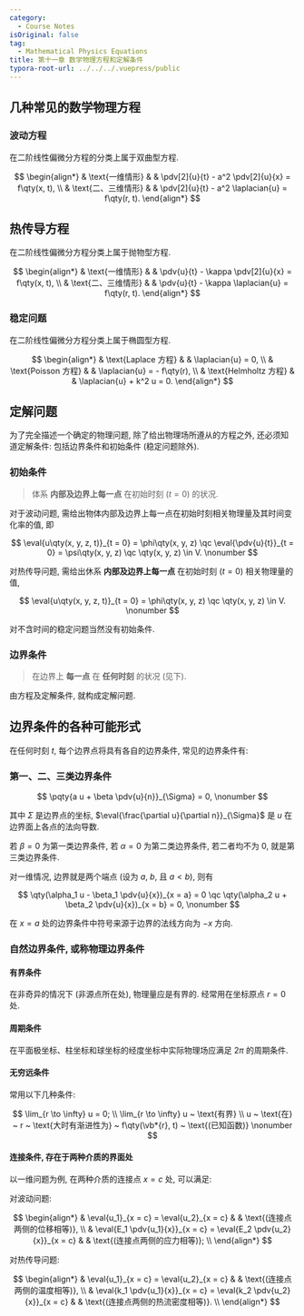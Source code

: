 ```yaml
---
category:
  - Course Notes
isOriginal: false
tag:
  - Mathematical Physics Equations
title: 第十一章 数学物理方程和定解条件
typora-root-url: ../../../.vuepress/public
---
```


## 几种常见的数学物理方程

### 波动方程

在二阶线性偏微分方程的分类上属于双曲型方程.

$$
\begin{align*}
   & \text{一维情形}     &  & \pdv[2]{u}{t} - a^2 \pdv[2]{u}{x} = f\qty(x, t), \\
   & \text{二、三维情形} &  & \pdv[2]{u}{t} - a^2 \laplacian{u} = f\qty(r, t).
\end{align*}
$$

## 热传导方程

在二阶线性偏微分方程分类上属于抛物型方程.

$$
\begin{align*}
   & \text{一维情形}     &  & \pdv{u}{t} - \kappa \pdv[2]{u}{x} = f\qty(x, t), \\
   & \text{二、三维情形} &  & \pdv{u}{t} - \kappa \laplacian{u} = f\qty(r, t).
\end{align*}
$$

### 稳定问题

在二阶线性偏微分方程分类上属于椭圆型方程.

$$
\begin{align*}
   & \text{Laplace 方程}   &  & \laplacian{u} = 0,          \\
   & \text{Poisson 方程}   &  & \laplacian{u} = - f\qty(r), \\
   & \text{Helmholtz 方程} &  & \laplacian{u} + k^2 u = 0.
\end{align*}
$$

## 定解问题

为了完全描述一个确定的物理问题, 除了给出物理场所遵从的方程之外, 还必须知道定解条件: 包括边界条件和初始条件 (稳定问题除外).

### 初始条件

> 体系 **内部及边界上每一点** 在初始时刻 ($t = 0$) 的状况.

对于波动问题, 需给出物体内部及边界上每一点在初始时刻相关物理量及其时间变化率的值, 即

$$
\eval{u\qty(x, y, z, t)}_{t = 0} = \phi\qty(x, y, z) \qc
\eval{\pdv{u}{t}}_{t = 0} = \psi\qty(x, y, z) \qc
\qty(x, y, z) \in V.
\nonumber
$$

对热传导问题, 需给出休系 **内部及边界上每一点** 在初始时刻 ($t = 0$) 相关物理量的值,

$$
\eval{u\qty(x, y, z, t)}_{t = 0} = \phi\qty(x, y, z) \qc
\qty(x, y, z) \in V.
\nonumber
$$

对不含时间的稳定问题当然没有初始条件.

### 边界条件

> 在边界上 **每一点** 在 **任何时刻** 的状况 (见下).

由方程及定解条件, 就构成定解问题.

## 边界条件的各种可能形式

在任何时刻 $t$, 每个边界点将具有各自的边界条件, 常见的边界条件有:

### 第一、二、三类边界条件

$$
\pqty{a u + \beta \pdv{u}{n}}_{\Sigma} = 0,
\nonumber
$$

其中 $\Sigma$ 是边界点的坐标, $\eval{\frac{\partial u}{\partial n}}_{\Sigma}$ 是 $u$ 在边界面上各点的法向导数.

若 $\beta = 0$ 为第一类边界条件, 若 $\alpha = 0$ 为第二类边界条件, 若二者均不为 0, 就是第三类边界条件.

对一维情况, 边界就是两个端点 (设为 $a$, $b$, 且 $a < b$), 则有

$$
\qty(\alpha_1 u - \beta_1 \pdv{u}{x})_{x = a} = 0 \qc
\qty(\alpha_2 u + \beta_2 \pdv{u}{x})_{x = b} = 0,
\nonumber
$$

在 $x = a$ 处的边界条件中符号来源于边界的法线方向为 $-x$ 方向.

### 自然边界条件, 或称物理边界条件

#### 有界条件

在非奇异的情况下 (非源点所在处), 物理量应是有界的. 经常用在坐标原点 $r=0$ 处.

#### 周期条件

在平面极坐标、柱坐标和球坐标的经度坐标中实际物理场应满足 $2 \pi$ 的周期条件.

#### 无穷远条件

常用以下几种条件:

$$
\lim_{r \to \infty} u = 0;          \\
\lim_{r \to \infty} u ~ \text{有界} \\
u ~ \text{在} ~ r ~ \text{大时有渐进性为} ~ f\qty(\vb*{r}, t) ~ \text{(已知函数)}
\nonumber
$$

#### 连接条件, 存在于两种介质的界面处

以一维问题为例, 在两种介质的连接点 $x = c$ 处, 可以满足:

对波动问题:

$$
\begin{align*}
   & \eval{u_1}_{x = c} = \eval{u_2}_{x = c}                           &  & \text{(连接点两侧的位移相等)}, \\
   & \eval{E_1 \pdv{u_1}{x}}_{x = c} = \eval{E_2 \pdv{u_2}{x}}_{x = c} &  & \text{(连接点两侧的应力相等)}; \\
\end{align*}
$$

对热传导问题:

$$
\begin{align*}
   & \eval{u_1}_{x = c} = \eval{u_2}_{x = c}                           &  & \text{(连接点两侧的温度相等)},     \\
   & \eval{k_1 \pdv{u_1}{x}}_{x = c} = \eval{k_2 \pdv{u_2}{x}}_{x = c} &  & \text{(连接点两侧的热流密度相等)}. \\
\end{align*}
$$
